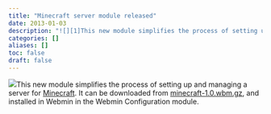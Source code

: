 ```yaml
---
title: "Minecraft server module released"
date: 2013-01-03
description: "![][1]This new module simplifies the process of setting up and managing a server for..."
categories: []
aliases: []
toc: false
draft: false
---
```

![][1]This new module simplifies the process of setting up and managing a server for [Minecraft][2]. It can be downloaded from [minecraft-1.0.wbm.gz][3], and installed in Webmin in the Webmin Configuration module.

  [1]: images/minecraft.gif
  [2]: https://minecraft.net/
  [3]: /download/modules/minecraft-1.0.wbm.gz
